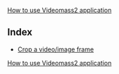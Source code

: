[How to use Videomass2 application](videomass2_use.md)

## Index

* [Crop a video/image frame](Pages/FilterCrop.md)   

[How to use Videomass2 application](videomass2_use.md)
